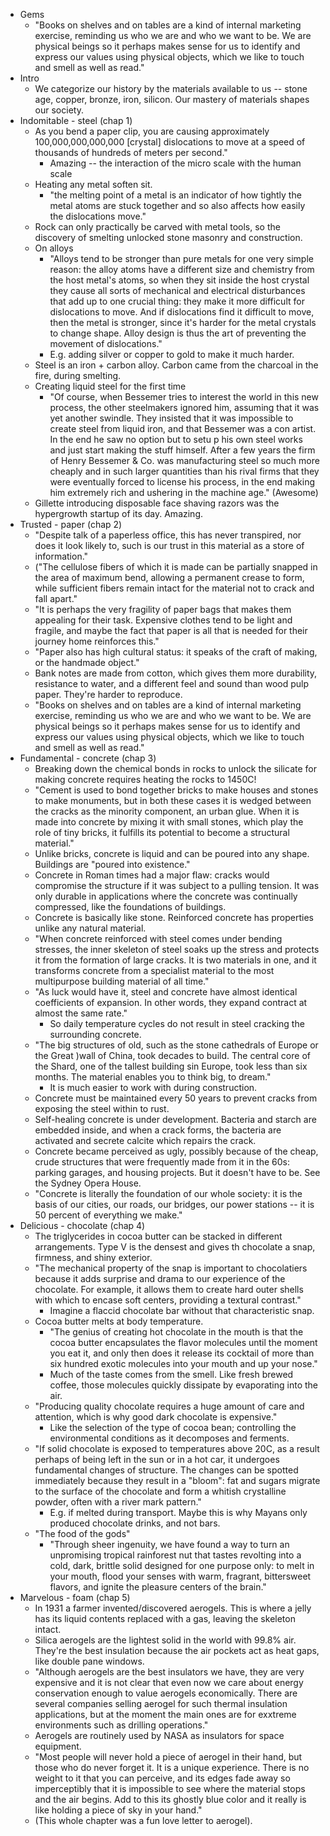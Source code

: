* Gems
  * "Books on shelves and on tables are a kind of internal marketing exercise, reminding us who we are and who
    we want to be. We are physical beings so it perhaps makes sense for us to identify and express our values
    using physical objects, which we like to touch and smell as well as read."
* Intro
  * We categorize our history by the materials available to us -- stone age, copper, bronze, iron, silicon.
    Our mastery of materials shapes our society.
* Indomitable - steel (chap 1)
  * As you bend a paper clip, you are causing approximately 100,000,000,000,000 [crystal] dislocations to move
    at a speed of thousands of hundreds of meters per second."
    * Amazing -- the interaction of the micro scale with the human scale
  * Heating any metal soften sit.
    * "the melting point of a metal is an indicator of how tightly the metal atoms are stuck together and so
      also affects how easily the dislocations move."
  * Rock can only practically be carved with metal tools, so the discovery of smelting unlocked stone masonry
    and construction.
  * On alloys
    * "Alloys tend to be stronger than pure metals for one very simple reason: the alloy atoms have a
      different size and chemistry from the host metal's atoms, so when they sit inside the host crystal they
      cause all sorts of mechanical and electrical disturbances that add up to one crucial thing: they make it
      more difficult for dislocations to move. And if dislocations find it difficult to move, then the metal
      is stronger, since it's harder for the metal crystals to change shape. Alloy design is thus the art of
      preventing the movement of dislocations."
    * E.g. adding silver or copper to gold to make it much harder.
  * Steel is an iron + carbon alloy. Carbon came from the charcoal in the fire, during smelting.
  * Creating liquid steel for the first time
    * "Of course, when Bessemer tries to interest the world in this new process, the other steelmakers ignored
      him, assuming that it was yet another swindle. They insisted that it was impossible to create steel from
      liquid iron, and that Bessemer was a con artist. In the end he saw no option but to setu p his own steel
      works and just start making the stuff himself. After a few years the firm of Henry Bessemer & Co. was
      manufacturing steel so much more cheaply and in such larger quantities than his rival firms that they
      were eventually forced to license his process, in the end making him extremely rich and ushering in the
      machine age." (Awesome)
  * Gillette introducing disposable face shaving razors was the hypergrowth startup of its day. Amazing.
* Trusted - paper (chap 2)
  * "Despite talk of a paperless office, this has never transpired, nor does it look likely to, such is our
    trust in this material as a store of information."
  * ("The cellulose fibers of which it is made can be partially snapped in the area of maximum bend, allowing
    a permanent crease to form, while sufficient fibers remain intact for the material not to crack and fall
    apart."
  * "It is perhaps the very fragility of paper bags that makes them appealing for their task. Expensive
    clothes tend to be light and fragile, and maybe the fact that paper is all that is needed for their
    journey home reinforces this."
  * "Paper also has high cultural status: it speaks of the craft of making, or the handmade object."
  * Bank notes are made from cotton, which gives them more durability, resistance to water, and a different
    feel and sound than wood pulp paper. They're harder to reproduce.
  * "Books on shelves and on tables are a kind of internal marketing exercise, reminding us who we are and who
    we want to be. We are physical beings so it perhaps makes sense for us to identify and express our values
    using physical objects, which we like to touch and smell as well as read."
* Fundamental - concrete (chap 3)
  * Breaking down the chemical bonds in rocks to unlock the silicate for making concrete requires heating the
    rocks to 1450C!
  * "Cement is used to bond together bricks to make houses and stones to make monuments, but in both these
    cases it is wedged between the cracks as the minority component, an urban glue. When it is made into
    concrete by mixing it with small stones, which play the role of tiny bricks, it fulfills its potential to
    become a structural material."
  * Unlike bricks, concrete is liquid and can be poured into any shape. Buildings are "poured into existence."
  * Concrete in Roman times had a major flaw: cracks would compromise the structure if it was subject to a
    pulling tension. It was only durable in applications where the concrete was continually compressed, like
    the foundations of buildings.
  * Concrete is basically like stone. Reinforced concrete has properties unlike any natural material.
  * "When concrete reinforced with steel comes under bending stresses, the inner skeleton of steel soaks up
    the stress and protects it from the formation of large cracks. It is two materials in one, and it
    transforms concrete from a specialist material to the most multipurpose building material of all time."
  * "As luck would have it, steel and concrete have almost identical coefficients of expansion. In other words,
    they expand contract at almost the same rate."
    * So daily temperature cycles do not result in steel cracking the surrounding concrete.
  * "The big structures of old, such as the stone cathedrals of Europe or the Great )wall of China, took
    decades to build. The central core of the Shard, one of the tallest building sin Europe, took less than
    six months. The material enables you to think big, to dream."
    * It is much easier to work with during construction.
  * Concrete must be maintained every 50 years to prevent cracks from exposing the steel within to rust.
  * Self-healing concrete is under development. Bacteria and starch are embedded inside, and when a crack
    forms, the bacteria are activated and secrete calcite which repairs the crack.
  * Concrete became perceived as ugly, possibly because of the cheap, crude structures that were frequently
    made from it in the 60s: parking garages, and housing projects. But it doesn't have to be. See the Sydney
    Opera House.
  * "Concrete is literally the foundation of our whole society: it is the basis of our cities, our roads, our
    bridges, our power stations -- it is 50 percent of everything we make."
* Delicious - chocolate (chap 4)
  * The triglycerides in cocoa butter can be stacked in different arrangements. Type V is the densest and
    gives th chocolate a snap, firmness, and shiny exterior.
  * "The mechanical property of the snap is important to chocolatiers because it adds surprise and drama to
    our experience of the chocolate. For example, it allows them to create hard outer shells with which to
    encase soft centers, providing a textural contrast."
    * Imagine a flaccid chocolate bar without that characteristic snap.
  * Cocoa butter melts at body temperature.
    * "The genius of creating hot chocolate in the mouth is that the cocoa butter encapsulates the flavor
      molecules until the moment you eat it, and only then does it release its cocktail of more than six
      hundred exotic molecules into your mouth and up your nose."
    * Much of the taste comes from the smell. Like fresh brewed coffee, those molecules quickly dissipate by
      evaporating into the air.
  * "Producing quality chocolate requires a huge amount of care and attention, which is why good dark
    chocolate is expensive."
    * Like the selection of the type of cocoa bean; controlling the environmental conditions as it decomposes
      and ferments.
  * "If solid chocolate is exposed to temperatures above 20C, as a result perhaps of being left in the sun or
    in a hot car, it undergoes fundamental changes of structure. The changes can be spotted immediately
    because they result in a "bloom": fat and sugars migrate to the surface of the chocolate and form a
    whitish crystalline powder, often with a river mark pattern."
    * E.g. if melted during transport. Maybe this is why Mayans only produced chocolate drinks, and not bars.
  * "The food of the gods"
    * "Through sheer ingenuity, we have found a way to turn an unpromising tropical rainforest nut that tastes
      revolting into a cold, dark, brittle solid designed for one purpose only: to melt in your mouth, flood
      your senses with warm, fragrant, bittersweet flavors, and ignite the pleasure centers of the brain."
* Marvelous - foam (chap 5)
  * In 1931 a farmer invented/discovered aerogels. This is where a jelly has its liquid contents replaced with
    a gas, leaving the skeleton intact.
  * Silica aerogels are the lightest solid in the world with 99.8% air. They're the best insulation because
    the air pockets act as heat gaps, like double pane windows.
  * "Although aerogels are the best insulators we have, they are very expensive and it is not clear that even
    now we care about energy conservation enough to value aerogels economically. There are several companies
    selling aerogel for such thermal insulation applications, but at the moment the main ones are for exxtreme
    environments such as drilling operations."
  * Aerogels are routinely used by NASA as insulators for space equipment.
  * "Most people will never hold a piece of aerogel in their hand, but those who do never forget it. It is a
    unique experience. There is no weight to it that you can perceive, and its edges fade away so
    imperceptibly that it is impossible to see where the material stops and the air begins. Add to this its
    ghostly blue color and it really is like holding a piece of sky in your hand."
  * (This whole chapter was a fun love letter to aerogel).
